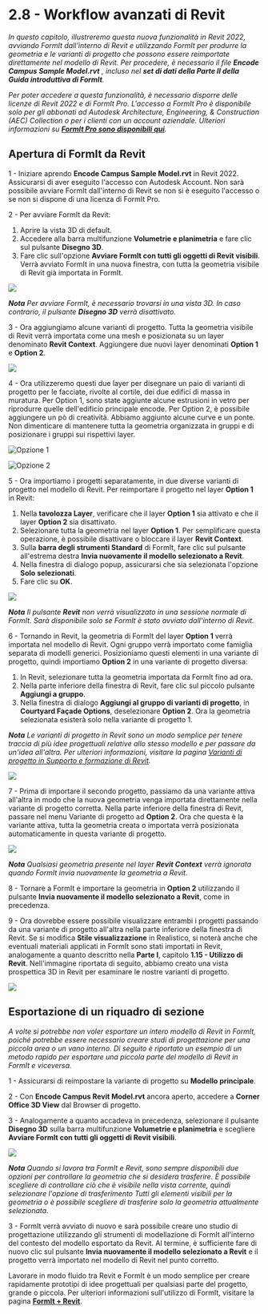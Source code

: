 # 2.8 - Workflow avanzati di Revit

_In questo capitolo, illustreremo questa nuova funzionalità in Revit 2022, avviando FormIt dall'interno di Revit e utilizzando FormIt per produrre la geometria e le varianti di progetto che possono essere reimportate direttamente nel modello di Revit. Per procedere, è necessario il file_ _**Encode Campus Sample Model.rvt**_ _, incluso nel_ _**set di dati della Parte II della Guida introduttiva di FormIt**._

_Per poter accedere a questa funzionalità, è necessario disporre delle licenze di Revit 2022 e di FormIt Pro. L'accesso a FormIt Pro è disponibile solo per gli abbonati ad Autodesk Architecture, Engineering, & Construction (AEC) Collection o per i clienti con un account aziendale. Ulteriori informazioni su_ [_**FormIt Pro sono disponibili qui**_](https://formit.autodesk.com/#pro-callout)_._

## Apertura di FormIt da Revit

1 - Iniziare aprendo **Encode Campus Sample Model.rvt** in Revit 2022. Assicurarsi di aver eseguito l'accesso con Autodesk Account. Non sarà possibile avviare FormIt dall'interno di Revit se non si è eseguito l'accesso o se non si dispone di una licenza di FormIt Pro.

2 - Per avviare FormIt da Revit:

1. Aprire la vista 3D di default.
2. Accedere alla barra multifunzione **Volumetrie e planimetria** e fare clic sul pulsante **Disegno 3D**.
3. Fare clic sull'opzione **Avviare FormIt con tutti gli oggetti di Revit visibili**. Verrà avviato FormIt in una nuova finestra, con tutta la geometria visibile di Revit già importata in FormIt.

![](<../../.gitbook/assets/0 (22).png>)

_**Nota**_ _Per avviare FormIt, è necessario trovarsi in una vista 3D. In caso contrario, il pulsante_ _**Disegno 3D**_ _verrà disattivato._

3 - Ora aggiungiamo alcune varianti di progetto. Tutta la geometria visibile di Revit verrà importata come una mesh e posizionata su un layer denominato **Revit Context**. Aggiungere due nuovi layer denominati **Option 1** e **Option 2**.

![](<../../.gitbook/assets/1 (23) (1).png>)

4 - Ora utilizzeremo questi due layer per disegnare un paio di varianti di progetto per le facciate, rivolte al cortile, dei due edifici di massa in muratura. Per Option 1, sono state aggiunte alcune estrusioni in vetro per riprodurre quelle dell'edificio principale encode. Per Option 2, è possibile aggiungere un pò di creatività. Abbiamo aggiunto alcune curve e un ponte. Non dimenticare di mantenere tutta la geometria organizzata in gruppi e di posizionare i gruppi sui rispettivi layer.

![Opzione 1](<../../.gitbook/assets/2 (23) (1).png>)

![Opzione 2](<../../.gitbook/assets/3 (20) (1).png>)

5 - Ora importiamo i progetti separatamente, in due diverse varianti di progetto nel modello di Revit. Per reimportare il progetto nel layer **Option 1** in Revit:

1. Nella **tavolozza Layer**, verificare che il layer **Option 1** sia attivato e che il layer **Option 2** sia disattivato.
2. Selezionare tutta la geometria nel layer **Option 1**. Per semplificare questa operazione, è possibile disattivare o bloccare il layer **Revit Context**.
3. Sulla **barra degli strumenti Standard** di FormIt, fare clic sul pulsante all'estrema destra **Invia nuovamente il modello selezionato a Revit**.
4. Nella finestra di dialogo popup, assicurarsi che sia selezionata l'opzione **Solo selezionati**.
5. Fare clic su **OK**.

![](<../../.gitbook/assets/4 (19) (1).png>)

_**Nota**_ _Il pulsante_ _**Revit**_ _non verrà visualizzato in una sessione normale di FormIt. Sarà disponibile solo se FormIt è stato avviato dall'interno di Revit._

6 - Tornando in Revit, la geometria di FormIt del layer **Option 1** verrà importata nel modello di Revit. Ogni gruppo verrà importato come famiglia separata di modelli generici. Posizioniamo questi elementi in una variante di progetto, quindi importiamo **Option 2** in una variante di progetto diversa:

1. In Revit, selezionare tutta la geometria importata da FormIt fino ad ora.
2. Nella parte inferiore della finestra di Revit, fare clic sul piccolo pulsante **Aggiungi a gruppo**.
3. Nella finestra di dialogo **Aggiungi al gruppo di varianti di progetto**, in **Courtyard Façade Options**, deselezionare **Option 2**. Ora la geometria selezionata esisterà solo nella variante di progetto 1.

_**Nota**_ _Le varianti di progetto in Revit sono un modo semplice per tenere traccia di più idee progettuali relative allo stesso modello e per passare da un'idea all'altra. Per ulteriori informazioni, visitare la pagina_ [_Varianti di progetto in Supporto e formazione di Revit_](https://knowledge.autodesk.com/it/support/revit/learn-explore/caas/CloudHelp/cloudhelp/2021/ITA/Revit-Model/files/GUID-D48B1E7E-BC34-414E-85BD-790F199BB2C0-htm.html)_._

![](<../../.gitbook/assets/5 (18).png>)

7 - Prima di importare il secondo progetto, passiamo da una variante attiva all'altra in modo che la nuova geometria venga importata direttamente nella variante di progetto corretta. Nella parte inferiore della finestra di Revit, passare nel menu Variante di progetto ad **Option 2**. Ora che questa è la variante attiva, tutta la geometria creata o importata verrà posizionata automaticamente in questa variante di progetto.

![](<../../.gitbook/assets/6 (15).png>)

_**Nota**_ _Qualsiasi geometria presente nel layer_ _**Revit Context**_ _verrà ignorata quando FormIt invia nuovamente la geometria a Revit._

8 - Tornare a FormIt e importare la geometria in **Option 2** utilizzando il pulsante **Invia nuovamente il modello selezionato a Revit**, come in precedenza.

9 - Ora dovrebbe essere possibile visualizzare entrambi i progetti passando da una variante di progetto all'altra nella parte inferiore della finestra di Revit. Se si modifica **Stile visualizzazione** in Realistico, si noterà anche che eventuali materiali applicati in FormIt sono stati importati in Revit, analogamente a quanto descritto nella **Parte I**, capitolo **1.15 - Utilizzo di Revit**. Nell'immagine riportata di seguito, abbiamo creato una vista prospettica 3D in Revit per esaminare le nostre varianti di progetto.

![](<../../.gitbook/assets/7 (10).png>)

## Esportazione di un riquadro di sezione

_A volte si potrebbe non voler esportare un intero modello di Revit in FormIt, poiché potrebbe essere necessario creare studi di progettazione per una piccola area o un vano interno. Di seguito è riportato un esempio di un metodo rapido per esportare una piccola parte del modello di Revit in FormIt e viceversa._

1 - Assicurarsi di reimpostare la variante di progetto su **Modello principale**.

2 - Con **Encode Campus Revit Model.rvt** ancora aperto, accedere a **Corner Office 3D View** dal Browser di progetto.

3 - Analogamente a quanto accadeva in precedenza, selezionare il pulsante **Disegno 3D** sulla barra multifunzione **Volumetrie e planimetria** e scegliere **Avviare FormIt con tutti gli oggetti di Revit visibili**.

![](<../../.gitbook/assets/8 (10) (1).png>)

_**Nota**_ _Quando si lavora tra FormIt e Revit, sono sempre disponibili due opzioni per controllare la geometria che si desidera trasferire. È possibile scegliere di controllare ciò che è visibile nella vista corrente, quindi selezionare l'opzione di trasferimento Tutti gli elementi visibili per la geometria o è possibile scegliere di trasferire solo la geometria attualmente selezionata._

3 - FormIt verrà avviato di nuovo e sarà possibile creare uno studio di progettazione utilizzando gli strumenti di modellazione di FormIt all'interno del contesto del modello esportato da Revit. Al termine, è sufficiente fare di nuovo clic sul pulsante **Invia nuovamente il modello selezionato a Revit** e il progetto verrà importato nel modello di Revit nel punto corretto.

Lavorare in modo fluido tra Revit e FormIt è un modo semplice per creare rapidamente prototipi di idee progettuali per qualsiasi parte del progetto, grande o piccola. Per ulteriori informazioni sull'utilizzo di FormIt, visitare la pagina [**FormIt + Revit**](https://formit.autodesk.com/page/formit-revit#:\~:text=FormIt%20Groups%20become%20Revit%20Mass,using%20Revit%202018%20and%20newer.).
